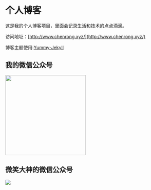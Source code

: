 # 个人博客

这是我的个人博客项目，里面会记录生活和技术的点点滴滴。


访问地址：[http://www.chenrong.xyz/](http://www.chenrong.xyz/)


博客主题使用:[Yummy-Jekyll](https://github.com/DONGChuan/Yummy-Jekyll)


## 我的微信公众号

<img src=https://image-chenrong-public.oss-cn-shenzhen.aliyuncs.com/image/person/card.png width="250px" height="250px"></img>


## 微笑大神的微信公众号

![](http://www.ityouknow.com/assets/images/keeppuresmile_430.jpg)


